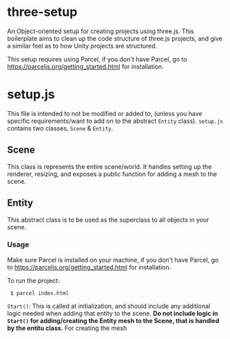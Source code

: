# three-setup

An Object-oriented setup for creating projects using three.js. This boilerplate aims to clean up the code structure of three.js projects, and give a similar feel as to how Unity projects are structured.

This setup requires using Parcel, if you don't have Parcel, go to https://parceljs.org/getting_started.html for installation. 

# setup.js
This file is intended to not be modified or added to, (unless you have specific requirements/want to add on to the abstract `Entity` class). `setup.js` contains two classes, `Scene` & `Entity`. 

## Scene
This class is represents the entire scene/world. It handles setting up the renderer, resizing, and exposes a public function for adding a mesh to the scene. 

## Entity
This abstract class is to be used as the superclass to all objects in your scene. 

### Usage
Make sure Parcel is installed on your machine, if you don't have Parcel, go to https://parceljs.org/getting_started.html for installation. 

To run the project: 
```
 $ parcel index.html
```

`Start()`: This is called at initialization, and should include any additional logic needed when adding that entity to the scene. __Do not include logic in `Start()` for adding/creating the Entity mesh to the Scene, that is handled by the entitu class.__ For creating the mesh
